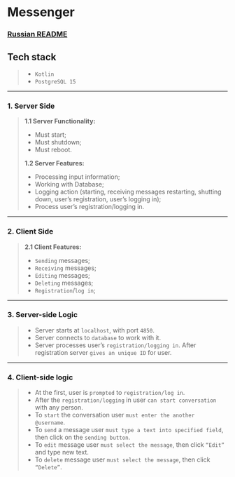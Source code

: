 # Messenger

### [Russian README](https://github.com/vcusnx/messenger/blob/main/README-ru.md)

## **Tech stack**
>
> - `Kotlin`
> - `PostgreSQL 15`

---

### **1. Server Side**

> **1.1 Server Functionality:**
>
> - Must start;
> - Must shutdown;
> - Must reboot.
>
> **1.2 Server Features:**
>
> - Processing input information;
> - Working with Database;
> - Logging action (starting, receiving messages restarting, shutting down, user’s registration, user’s logging in);
> - Process user’s registration/logging in.

---

### **2. Client Side**

> **2.1 Client Features:**
>
> - `Sending` messages;
> - `Receiving` messages;
> - `Editing` messages;
> - `Deleting` messages;
> - `Registration`/`log in`;

---

### **3. Server-side Logic**

> - Server starts at `localhost`, with port `4850`.
> - Server connects to `database` to work with it.
> - Server processes user’s `registration/logging in`. After registration server `gives an unique ID` for user.

---

### **4. Client-side logic**

> - At the first, user is `prompted` to `registration/log in`.
> - After the `registration/logging` in user `can start conversation` with any person.
> - To `start` the conversation user `must enter the another @username`.
> - To `send` a message user `must type a text into specified field`, then click on the `sending button`.
> - To `edit` message user `must select the message`, then click `“Edit”` and type new text.
> - To `delete` message user `must select the message`, then click `“Delete”`.
